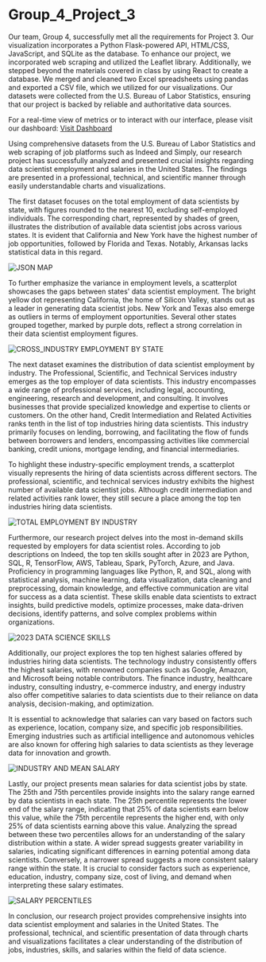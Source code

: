 # Group_4_Project_3
Our team, Group 4, successfully met all the requirements for Project 3. Our visualization incorporates a Python Flask-powered API, HTML/CSS, JavaScript, and SQLite as the database. To enhance our project, we incorporated web scraping and utilized the Leaflet library. Additionally, we stepped beyond the materials covered in class by using React to create a database. We merged and cleaned two Excel spreadsheets using pandas and exported a CSV file, which we utilized for our visualizations. Our datasets were collected from the U.S. Bureau of Labor Statistics, ensuring that our project is backed by reliable and authoritative data sources.

For a real-time view of metrics or to interact with our interface, please visit our dashboard: [Visit Dashboard](http://137.59.224.25:8081)

Using comprehensive datasets from the U.S. Bureau of Labor Statistics and web scraping of job platforms such as Indeed and Simply, our research project has successfully analyzed and presented crucial insights regarding data scientist employment and salaries in the United States. The findings are presented in a professional, technical, and scientific manner through easily understandable charts and visualizations.

The first dataset focuses on the total employment of data scientists by state, with figures rounded to the nearest 10, excluding self-employed individuals. The corresponding chart, represented by shades of green, illustrates the distribution of available data scientist jobs across various states. It is evident that California and New York have the highest number of job opportunities, followed by Florida and Texas. Notably, Arkansas lacks statistical data in this regard.

![JSON MAP](https://github.com/RahiemBrooks/Group_4_Project_3/assets/135518113/5450c770-c757-49e2-92d8-9a8cb4d6264e)

To further emphasize the variance in employment levels, a scatterplot showcases the gaps between states' data scientist employment. The bright yellow dot representing California, the home of Silicon Valley, stands out as a leader in generating data scientist jobs. New York and Texas also emerge as outliers in terms of employment opportunities. Several other states grouped together, marked by purple dots, reflect a strong correlation in their data scientist employment figures.

![CROSS_INDUSTRY EMPLOYMENT BY STATE](https://github.com/RahiemBrooks/Group_4_Project_3/assets/135518113/8101ba76-6f1b-4f6d-9646-706d3159b5e2)

The next dataset examines the distribution of data scientist employment by industry. The Professional, Scientific, and Technical Services industry emerges as the top employer of data scientists. This industry encompasses a wide range of professional services, including legal, accounting, engineering, research and development, and consulting. It involves businesses that provide specialized knowledge and expertise to clients or customers. On the other hand, Credit Intermediation and Related Activities ranks tenth in the list of top industries hiring data scientists. This industry primarily focuses on lending, borrowing, and facilitating the flow of funds between borrowers and lenders, encompassing activities like commercial banking, credit unions, mortgage lending, and financial intermediaries.

To highlight these industry-specific employment trends, a scatterplot visually represents the hiring of data scientists across different sectors. The professional, scientific, and technical services industry exhibits the highest number of available data scientist jobs. Although credit intermediation and related activities rank lower, they still secure a place among the top ten industries hiring data scientists.

![TOTAL EMPLOYMENT BY INDUSTRY](https://github.com/RahiemBrooks/Group_4_Project_3/assets/135518113/04e13dbf-88a0-4b36-a331-90eea03b6b5e)

Furthermore, our research project delves into the most in-demand skills requested by employers for data scientist roles. According to job descriptions on Indeed, the top ten skills sought after in 2023 are Python, SQL, R, TensorFlow, AWS, Tableau, Spark, PyTorch, Azure, and Java. Proficiency in programming languages like Python, R, and SQL, along with statistical analysis, machine learning, data visualization, data cleaning and preprocessing, domain knowledge, and effective communication are vital for success as a data scientist. These skills enable data scientists to extract insights, build predictive models, optimize processes, make data-driven decisions, identify patterns, and solve complex problems within organizations.

![2023 DATA SCIENCE SKILLS](https://github.com/RahiemBrooks/Group_4_Project_3/assets/135518113/48f0f607-575f-4555-9687-b333911f40ab)

Additionally, our project explores the top ten highest salaries offered by industries hiring data scientists. The technology industry consistently offers the highest salaries, with renowned companies such as Google, Amazon, and Microsoft being notable contributors. The finance industry, healthcare industry, consulting industry, e-commerce industry, and energy industry also offer competitive salaries to data scientists due to their reliance on data analysis, decision-making, and optimization.

It is essential to acknowledge that salaries can vary based on factors such as experience, location, company size, and specific job responsibilities. Emerging industries such as artificial intelligence and autonomous vehicles are also known for offering high salaries to data scientists as they leverage data for innovation and growth.

![INDUSTRY AND MEAN SALARY](https://github.com/RahiemBrooks/Group_4_Project_3/assets/135518113/e3413ae5-262e-4236-b96e-c6ed485d592f)

Lastly, our project presents mean salaries for data scientist jobs by state. The 25th and 75th percentiles provide insights into the salary range earned by data scientists in each state. The 25th percentile represents the lower end of the salary range, indicating that 25% of data scientists earn below this value, while the 75th percentile represents the higher end, with only 25% of data scientists earning above this value. Analyzing the spread between these two percentiles allows for an understanding of the salary distribution within a state. A wider spread suggests greater variability in salaries, indicating significant differences in earning potential among data scientists. Conversely, a narrower spread suggests a more consistent salary range within the state. It is crucial to consider factors such as experience, education, industry, company size, cost of living, and demand when interpreting these salary estimates.

![SALARY PERCENTILES](https://github.com/RahiemBrooks/Group_4_Project_3/assets/135518113/cf6cb8bd-10b9-4813-b0cb-bba4837c3856)

In conclusion, our research project provides comprehensive insights into data scientist employment and salaries in the United States. The professional, technical, and scientific presentation of data through charts and visualizations facilitates a clear understanding of the distribution of jobs, industries, skills, and salaries within the field of data science.
